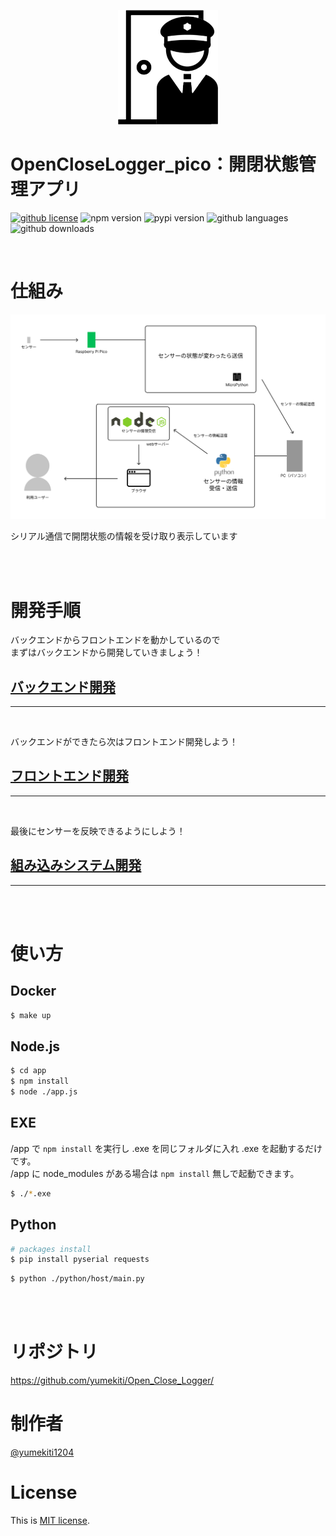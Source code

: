 <p align="center">
  <img src="./app/public/icon.png" width="160" alt="Logo" />
</p>

# OpenCloseLogger_pico：開閉状態管理アプリ

[![github license](https://shields.io/github/license/yumekiti/OC_Trial_Lesson)](https://licenses.opensource.jp/MIT/MIT.html)
![npm version](https://img.shields.io/node/v/express?style=flat)
![pypi version](https://img.shields.io/pypi/v/pyserial.svg?style=flat)
![github languages](https://shields.io/github/languages/count/yumekiti/OC_Trial_Lesson)
![github downloads](https://shields.io/github/downloads/yumekiti/OC_Trial_Lesson/total)

<br>

# 仕組み

<img src="markdown/images/system-1.svg" alt="system" />

シリアル通信で開閉状態の情報を受け取り表示しています

<br><br>

# 開発手順

バックエンドからフロントエンドを動かしているので<br>
まずはバックエンドから開発していきましょう！

## [バックエンド開発](./markdown/back-end.md)

---

<br>

バックエンドができたら次はフロントエンド開発しよう！

## [フロントエンド開発](./markdown/front-end.md)

---

<br>

最後にセンサーを反映できるようにしよう！

## [組み込みシステム開発](./markdown/system.md)

---

<br><br>

# 使い方

## Docker

```sh
$ make up
```

## Node.js

```sh
$ cd app
$ npm install
$ node ./app.js
```

## EXE

/app で `npm install` を実行し .exe を同じフォルダに入れ .exe を起動するだけです。<br>
/app に node_modules がある場合は `npm install` 無しで起動できます。

```sh
$ ./*.exe
```

## Python

```sh
# packages install
$ pip install pyserial requests
```

```sh
$ python ./python/host/main.py
```

<br><br>

# リポジトリ

https://github.com/yumekiti/Open_Close_Logger/

# 制作者

[@yumekiti1204](https://twitter.com/yumekiti1204)

# License

This is [MIT license](https://en.wikipedia.org/wiki/MIT_License).
